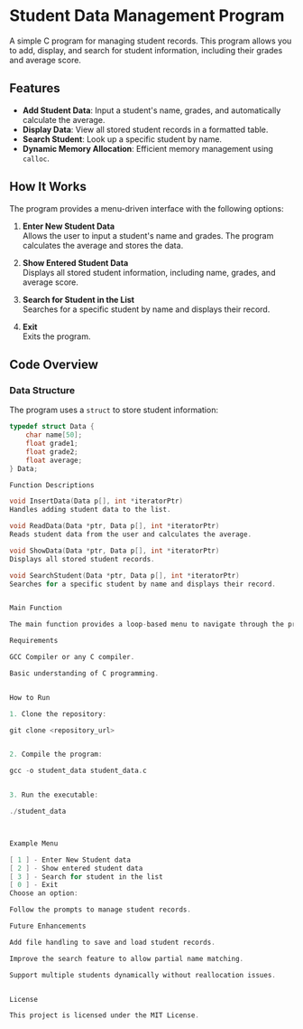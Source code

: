 # Student Data Management Program

A simple C program for managing student records. This program allows you to add, display, and search for student information, including their grades and average score.

## Features

- **Add Student Data**: Input a student's name, grades, and automatically calculate the average.
- **Display Data**: View all stored student records in a formatted table.
- **Search Student**: Look up a specific student by name.
- **Dynamic Memory Allocation**: Efficient memory management using `calloc`.

## How It Works

The program provides a menu-driven interface with the following options:

1. **Enter New Student Data**  
   Allows the user to input a student's name and grades. The program calculates the average and stores the data.

2. **Show Entered Student Data**  
   Displays all stored student information, including name, grades, and average score.

3. **Search for Student in the List**  
   Searches for a specific student by name and displays their record.

4. **Exit**  
   Exits the program.

## Code Overview

### Data Structure

The program uses a `struct` to store student information:
```c
typedef struct Data {
    char name[50];
    float grade1;
    float grade2;
    float average;
} Data;

Function Descriptions

void InsertData(Data p[], int *iteratorPtr)
Handles adding student data to the list.

void ReadData(Data *ptr, Data p[], int *iteratorPtr)
Reads student data from the user and calculates the average.

void ShowData(Data *ptr, Data p[], int *iteratorPtr)
Displays all stored student records.

void SearchStudent(Data *ptr, Data p[], int *iteratorPtr)
Searches for a specific student by name and displays their record.


Main Function

The main function provides a loop-based menu to navigate through the program's features.

Requirements

GCC Compiler or any C compiler.

Basic understanding of C programming.


How to Run

1. Clone the repository:

git clone <repository_url>


2. Compile the program:

gcc -o student_data student_data.c


3. Run the executable:

./student_data



Example Menu

[ 1 ] - Enter New Student data
[ 2 ] - Show entered student data
[ 3 ] - Search for student in the list
[ 0 ] - Exit
Choose an option:

Follow the prompts to manage student records.

Future Enhancements

Add file handling to save and load student records.

Improve the search feature to allow partial name matching.

Support multiple students dynamically without reallocation issues.


License

This project is licensed under the MIT License.
